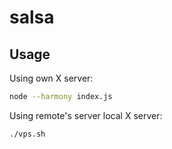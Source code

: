 # salsa

## Usage

Using own X server:

```bash
node --harmony index.js
```

Using remote's server local X server:

```bash
./vps.sh
```